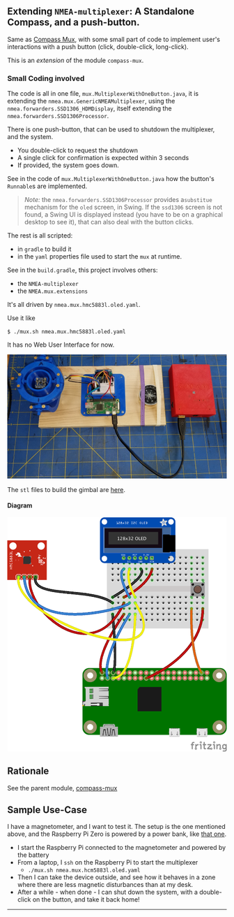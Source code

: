 ## Extending `NMEA-multiplexer`: A Standalone Compass, and a push-button. 
Same as [Compass Mux](../compass-mux), with some small part of code to implement user's interactions with a push button (click, double-click, long-click).

This is an _extension_ of the module `compass-mux`.

### Small Coding involved
The code is all in one file, `mux.MultiplexerWithOneButton.java`, it is extending the `nmea.mux.GenericNMEAMultiplexer`, using the 
`nmea.forwarders.SSD1306_HDMDisplay`, itself extending the `nmea.forwarders.SSD1306Processor`.

There is one push-button, that can be used to shutdown the multiplexer, and the system.
- You double-click to request the shutdown
- A single click for confirmation is expected within 3 seconds
- If provided, the system goes down.

See in the code of `mux.MultiplexerWithOneButton.java` how the button's `Runnable`s are implemented.
> _Note:_ the `nmea.forwarders.SSD1306Processor` provides a`substitue` mechanism for the `oled` screen, in Swing. If the `ssd1306` screen is not found, a Swing UI is displayed instead (you have to be on a graphical desktop to see it), that can also deal with the button clicks.

The rest is all scripted:
- in `gradle` to build it
- in the `yaml` properties file used to start the `mux` at runtime.

See in the `build.gradle`, this project involves others: 
- the `NMEA-multiplexer`
- the `NMEA.mux.extensions`

It's all driven by `nmea.mux.hmc5883l.oled.yaml`.

Use it like 
```
$ ./mux.sh nmea.mux.hmc5883l.oled.yaml
```

It has no Web User Interface for now.

![With a gimbal](./pictures/01.compass-mux.jpg) 

The `stl` files to build the gimbal are [here](https://github.com/OlivierLD/3DPrinting/tree/master/OpenSCAD/Gimbal).

#### Diagram
![Wiring](compass-mux-ext_bb.png)

## Rationale
See the parent module, [compass-mux](../compass-mux/README.md#rationale)

## Sample Use-Case
I have a magnetometer, and I want to test it.
The setup is the one mentioned above, and the Raspberry Pi Zero is powered by a power bank, like [that one](https://github.com/OlivierLD/3DPrinting/tree/master/OpenSCAD/Battery.Cases).

- I start the Raspberry Pi connected to the magnetometer and powered by the battery
- From a laptop, I `ssh` on the Raspberry Pi to start the multiplexer
  - `./mux.sh nmea.mux.hcm5883l.oled.yaml`
- Then I can take the device outside, and see how it behaves in a zone where there are less magnetic disturbances than at my desk.
- After a while - when done - I can shut down the system, with a double-click on the button, and take it back home!

---

